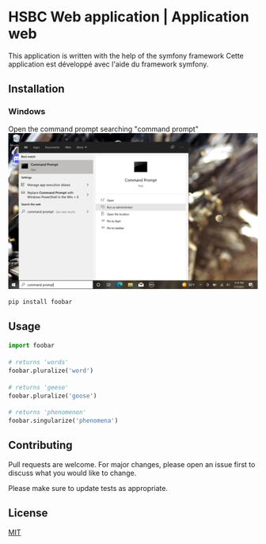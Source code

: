 # HSBC Web application | Application web

This application is written with the help of the symfony framework
Cette application est développé avec l'aide du framework symfony.

## Installation
### Windows
Open the command prompt searching "command prompt"
![Alt text](resourceReadme/WindowsCmdOpen.jpeg?raw=true "CmdSearch")

```bash
pip install foobar
```

## Usage

```python
import foobar

# returns 'words'
foobar.pluralize('word')

# returns 'geese'
foobar.pluralize('goose')

# returns 'phenomenon'
foobar.singularize('phenomena')
```

## Contributing
Pull requests are welcome. For major changes, please open an issue first to discuss what you would like to change.

Please make sure to update tests as appropriate.

## License
[MIT](https://choosealicense.com/licenses/mit/)
